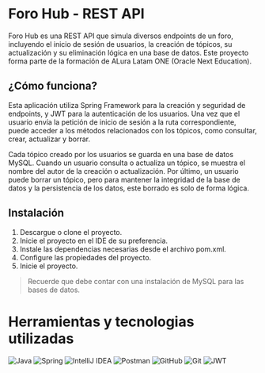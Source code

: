 # Foro Hub - REST API
Foro Hub es una REST API que simula diversos endpoints de un foro, incluyendo el inicio de sesión de usuarios, la creación de tópicos, su actualización y su eliminación lógica en una base de datos. Este proyecto forma parte de la formación de ALura Latam ONE (Oracle Next Education).

## ¿Cómo funciona?
Esta aplicación utiliza Spring Framework para la creación y seguridad de endpoints, y JWT para la autenticación de los usuarios. Una vez que el usuario envía la petición de inicio de sesión a la ruta correspondiente, puede acceder a los métodos relacionados con los tópicos, como consultar, crear, actualizar y borrar.

Cada tópico creado por los usuarios se guarda en una base de datos MySQL. Cuando un usuario consulta o actualiza un tópico, se muestra el nombre del autor de la creación o actualización. Por último, un usuario puede borrar un tópico, pero para mantener la integridad de la base de datos y la persistencia de los datos, este borrado es solo de forma lógica.

## Instalación
1. Descargue o clone el proyecto.
2. Inicie el proyecto en el IDE de su preferencia.
3. Instale las dependencias necesarias desde el archivo pom.xml.
4. Configure las propiedades del proyecto.
5. Inicie el proyecto.

> Recuerde que debe contar con una instalación de MySQL para las bases de datos.

# Herramientas y tecnologias utilizadas
![Java](https://img.shields.io/badge/java-%23ED8B00.svg?style=for-the-badge&logo=openjdk&logoColor=white) ![Spring](https://img.shields.io/badge/spring-%236DB33F.svg?style=for-the-badge&logo=spring&logoColor=white) ![IntelliJ IDEA](https://img.shields.io/badge/IntelliJIDEA-000000.svg?style=for-the-badge&logo=intellij-idea&logoColor=white) ![Postman](https://img.shields.io/badge/Postman-FF6C37?style=for-the-badge&logo=postman&logoColor=white) ![GitHub](https://img.shields.io/badge/github-%23121011.svg?style=for-the-badge&logo=github&logoColor=white) ![Git](https://img.shields.io/badge/git-%23F05033.svg?style=for-the-badge&logo=git&logoColor=white) ![JWT](https://img.shields.io/badge/JWT-black?style=for-the-badge&logo=JSON%20web%20tokens)
